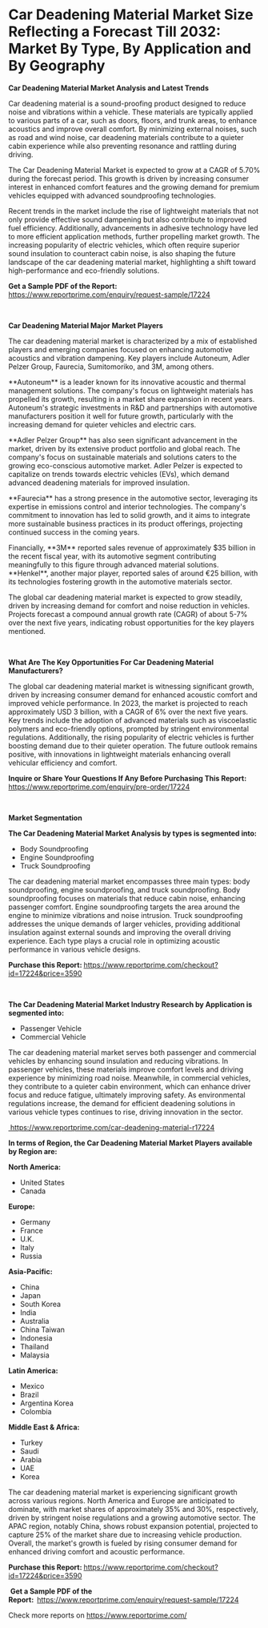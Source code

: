 <p><h1>Car Deadening Material Market Size Reflecting a Forecast Till 2032: Market By Type, By Application and By Geography</h1></p><p><strong>Car Deadening Material Market Analysis and Latest Trends</strong></p>
<p><p>Car deadening material is a sound-proofing product designed to reduce noise and vibrations within a vehicle. These materials are typically applied to various parts of a car, such as doors, floors, and trunk areas, to enhance acoustics and improve overall comfort. By minimizing external noises, such as road and wind noise, car deadening materials contribute to a quieter cabin experience while also preventing resonance and rattling during driving.</p><p>The Car Deadening Material Market is expected to grow at a CAGR of 5.70% during the forecast period. This growth is driven by increasing consumer interest in enhanced comfort features and the growing demand for premium vehicles equipped with advanced soundproofing technologies. </p><p>Recent trends in the market include the rise of lightweight materials that not only provide effective sound dampening but also contribute to improved fuel efficiency. Additionally, advancements in adhesive technology have led to more efficient application methods, further propelling market growth. The increasing popularity of electric vehicles, which often require superior sound insulation to counteract cabin noise, is also shaping the future landscape of the car deadening material market, highlighting a shift toward high-performance and eco-friendly solutions.</p></p>
<p><strong>Get a Sample PDF of the Report:&nbsp;</strong> <a href="https://www.reportprime.com/enquiry/request-sample/17224?utm_campaign=2278&utm_medium=2&utm_source=Github&utm_content=ia&utm_term=18032025&utm_id=car-deadening-material">https://www.reportprime.com/enquiry/request-sample/17224</a></p>
<p>&nbsp;</p>
<p><strong>Car Deadening Material Major Market Players</strong></p>
<p><p>The car deadening material market is characterized by a mix of established players and emerging companies focused on enhancing automotive acoustics and vibration dampening. Key players include Autoneum, Adler Pelzer Group, Faurecia, Sumitomoriko, and 3M, among others.</p><p>**Autoneum** is a leader known for its innovative acoustic and thermal management solutions. The company's focus on lightweight materials has propelled its growth, resulting in a market share expansion in recent years. Autoneum's strategic investments in R&D and partnerships with automotive manufacturers position it well for future growth, particularly with the increasing demand for quieter vehicles and electric cars.</p><p>**Adler Pelzer Group** has also seen significant advancement in the market, driven by its extensive product portfolio and global reach. The company's focus on sustainable materials and solutions caters to the growing eco-conscious automotive market. Adler Pelzer is expected to capitalize on trends towards electric vehicles (EVs), which demand advanced deadening materials for improved insulation.</p><p>**Faurecia** has a strong presence in the automotive sector, leveraging its expertise in emissions control and interior technologies. The company's commitment to innovation has led to solid growth, and it aims to integrate more sustainable business practices in its product offerings, projecting continued success in the coming years.</p><p>Financially, **3M** reported sales revenue of approximately $35 billion in the recent fiscal year, with its automotive segment contributing meaningfully to this figure through advanced material solutions. **Henkel**, another major player, reported sales of around €25 billion, with its technologies fostering growth in the automotive materials sector.</p><p>The global car deadening material market is expected to grow steadily, driven by increasing demand for comfort and noise reduction in vehicles. Projects forecast a compound annual growth rate (CAGR) of about 5-7% over the next five years, indicating robust opportunities for the key players mentioned.</p></p>
<p>&nbsp;</p>
<p><strong>What Are The Key Opportunities For Car Deadening Material Manufacturers?</strong></p>
<p><p>The global car deadening material market is witnessing significant growth, driven by increasing consumer demand for enhanced acoustic comfort and improved vehicle performance. In 2023, the market is projected to reach approximately USD 3 billion, with a CAGR of 6% over the next five years. Key trends include the adoption of advanced materials such as viscoelastic polymers and eco-friendly options, prompted by stringent environmental regulations. Additionally, the rising popularity of electric vehicles is further boosting demand due to their quieter operation. The future outlook remains positive, with innovations in lightweight materials enhancing overall vehicular efficiency and comfort.</p></p>
<p><strong>Inquire or Share Your Questions If Any Before Purchasing This Report:</strong> <a href="https://www.reportprime.com/enquiry/pre-order/17224?utm_campaign=2278&utm_medium=2&utm_source=Github&utm_content=ia&utm_term=18032025&utm_id=car-deadening-material">https://www.reportprime.com/enquiry/pre-order/17224</a></p>
<p>&nbsp;</p>
<p><strong>Market Segmentation</strong></p>
<p><strong>The Car Deadening Material Market Analysis by types is segmented into:</strong></p>
<p><ul><li>Body Soundproofing</li><li>Engine Soundproofing</li><li>Truck Soundproofing</li></ul></p>
<p><p>The car deadening material market encompasses three main types: body soundproofing, engine soundproofing, and truck soundproofing. Body soundproofing focuses on materials that reduce cabin noise, enhancing passenger comfort. Engine soundproofing targets the area around the engine to minimize vibrations and noise intrusion. Truck soundproofing addresses the unique demands of larger vehicles, providing additional insulation against external sounds and improving the overall driving experience. Each type plays a crucial role in optimizing acoustic performance in various vehicle designs.</p></p>
<p><strong>Purchase this Report:&nbsp;</strong><a href="https://www.reportprime.com/checkout?id=17224&price=3590&utm_campaign=2278&utm_medium=2&utm_source=Github&utm_content=ia&utm_term=18032025&utm_id=car-deadening-material">https://www.reportprime.com/checkout?id=17224&price=3590</a></p>
<p>&nbsp;</p>
<p><strong>The Car Deadening Material Market Industry Research by Application is segmented into:</strong></p>
<p><ul><li>Passenger Vehicle</li><li>Commercial Vehicle</li></ul></p>
<p><p>The car deadening material market serves both passenger and commercial vehicles by enhancing sound insulation and reducing vibrations. In passenger vehicles, these materials improve comfort levels and driving experience by minimizing road noise. Meanwhile, in commercial vehicles, they contribute to a quieter cabin environment, which can enhance driver focus and reduce fatigue, ultimately improving safety. As environmental regulations increase, the demand for efficient deadening solutions in various vehicle types continues to rise, driving innovation in the sector.</p></p>
<p><a href="https://www.reportprime.com/car-deadening-material-r17224?utm_campaign=2278&utm_medium=2&utm_source=Github&utm_content=ia&utm_term=18032025&utm_id=car-deadening-material">&nbsp;https://www.reportprime.com/car-deadening-material-r17224</a></p>
<p><strong>In terms of Region, the Car Deadening Material Market Players available by Region are:</strong></p>
<p>
    <p> <strong> North America: </strong>
        <ul>
            <li>United States</li>
            <li>Canada</li>
        </ul>
        </p> 
    <p> <strong> Europe: </strong>
        <ul>
            <li>Germany</li>
            <li>France</li>
            <li>U.K.</li>
            <li>Italy</li>
            <li>Russia</li>
        </ul>
        </p> 
    <p> <strong> Asia-Pacific: </strong>
        <ul>
            <li>China</li>
            <li>Japan</li>
            <li>South Korea</li>
            <li>India</li>
            <li>Australia</li>
            <li>China Taiwan</li>
            <li>Indonesia</li>
            <li>Thailand</li>
            <li>Malaysia</li>
        </ul>
        </p> 
    <p> <strong> Latin America: </strong>
        <ul>
            <li>Mexico</li>
            <li>Brazil</li>
            <li>Argentina Korea</li>
            <li>Colombia</li>
        </ul>
        </p> 
    <p> <strong> Middle East & Africa: </strong>
        <ul>
            <li>Turkey</li>
            <li>Saudi</li>
            <li>Arabia</li>
            <li>UAE</li>
            <li>Korea</li>
        </ul>
    </p>
    </p>
<p><p>The car deadening material market is experiencing significant growth across various regions. North America and Europe are anticipated to dominate, with market shares of approximately 35% and 30%, respectively, driven by stringent noise regulations and a growing automotive sector. The APAC region, notably China, shows robust expansion potential, projected to capture 25% of the market share due to increasing vehicle production. Overall, the market's growth is fueled by rising consumer demand for enhanced driving comfort and acoustic performance.</p></p>
<p><strong>Purchase this Report: </strong><a href="https://www.reportprime.com/checkout?id=17224&price=3590&utm_campaign=2278&utm_medium=2&utm_source=Github&utm_content=ia&utm_term=18032025&utm_id=car-deadening-material">https://www.reportprime.com/checkout?id=17224&price=3590</a></p>
<p>&nbsp;<strong>Get a Sample PDF of the Report:&nbsp;&nbsp;</strong><a href="https://www.reportprime.com/enquiry/request-sample/17224?utm_campaign=2278&utm_medium=2&utm_source=Github&utm_content=ia&utm_term=18032025&utm_id=car-deadening-material">https://www.reportprime.com/enquiry/request-sample/17224</a></p>
<p><strong></strong></p>
<p>Check more reports on <a href="https://www.reportprime.com/?utm_campaign=2278&utm_medium=2&utm_source=Github&utm_content=ia&utm_term=18032025&utm_id=car-deadening-material">https://www.reportprime.com/</a></p>